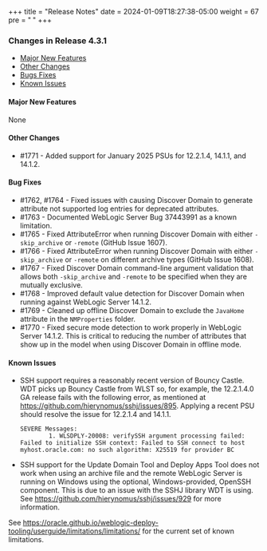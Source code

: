 +++
title = "Release Notes"
date = 2024-01-09T18:27:38-05:00
weight = 67
pre = "<b> </b>"
+++


### Changes in Release 4.3.1
- [Major New Features](#major-new-features)
- [Other Changes](#other-changes)
- [Bugs Fixes](#bug-fixes)
- [Known Issues](#known-issues)


#### Major New Features
None

#### Other Changes
- #1771 - Added support for January 2025 PSUs for 12.2.1.4, 14.1.1, and 14.1.2.

#### Bug Fixes
- #1762, #1764 - Fixed issues with causing Discover Domain to generate attribute not supported log entries for
  deprecated attributes.
- #1763 - Documented WebLogic Server Bug 37443991 as a known limitation.
- #1765 - Fixed AttributeError when running Discover Domain with either `-skip_archive` or `-remote` (GitHub Issue 1607).
- #1766 - Fixed AttributeError when running Discover Domain with either `-skip_archive` or `-remote`
  on different archive types (GitHub Issue 1608).
- #1767 - Fixed Discover Domain command-line argument validation that allows both `-skip_archive` and `-remote` to be
  specified when they are mutually exclusive.
- #1768 - Improved default value detection for Discover Domain when running against WebLogic Server 14.1.2.
- #1769 - Cleaned up offline Discover Domain to exclude the `JavaHome` attribute in the `NMProperties` folder.
- #1770 - Fixed secure mode detection to work properly in WebLogic Server 14.1.2.  This is critical to reducing the
  number of attributes that show up in the model when using Discover Domain in offline mode.

#### Known Issues
- SSH support requires a reasonably recent version of Bouncy Castle.  WDT picks up Bouncy Castle from WLST so, for example,
  the 12.2.1.4.0 GA release fails with the following error, as mentioned at https://github.com/hierynomus/sshj/issues/895.
  Applying a recent PSU should resolve the issue for 12.2.1.4 and 14.1.1.

  ```shell
  SEVERE Messages:
          1. WLSDPLY-20008: verifySSH argument processing failed: Failed to initialize SSH context: Failed to SSH connect to host myhost.oracle.com: no such algorithm: X25519 for provider BC
  ```

- SSH support for the Update Domain Tool and Deploy Apps Tool does not work when using an archive file and the remote 
  WebLogic Server is running on Windows using the optional, Windows-provided, OpenSSH component.  This is due to an
  issue with the SSHJ library WDT is using.  See https://github.com/hierynomus/sshj/issues/929 for more information.

See https://oracle.github.io/weblogic-deploy-tooling/userguide/limitations/limitations/ for the current set of known limitations.

